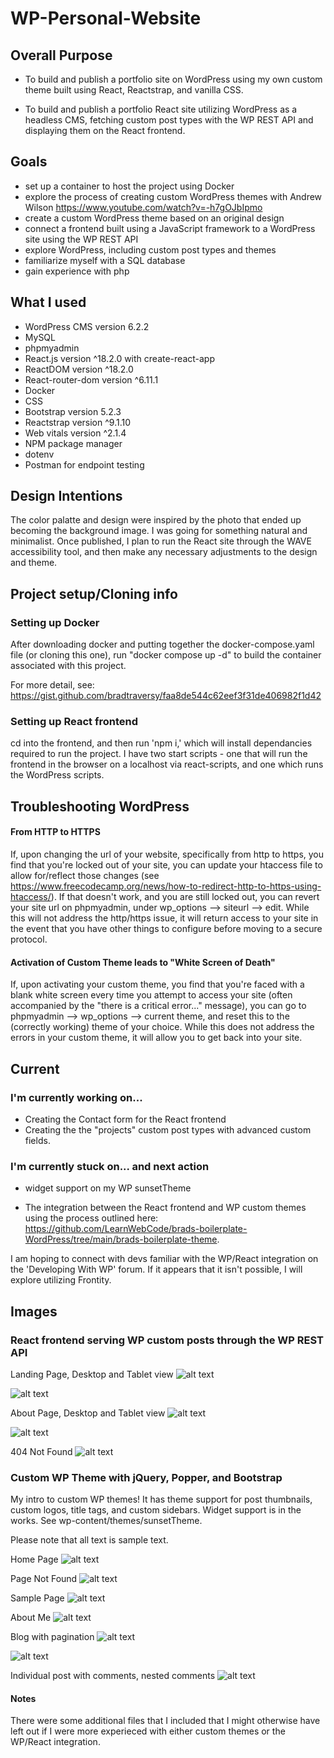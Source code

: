 # WP-Personal-Website

## Overall Purpose
- To build and publish a portfolio site on WordPress using my own custom theme built using React, Reactstrap, and vanilla CSS. 

- To build and publish a portfolio React site utilizing WordPress as a headless CMS, fetching custom post types with the WP REST API and displaying them on the React frontend. 

## Goals 
- set up a container to host the project using Docker
- explore the process of creating custom WordPress themes with Andrew Wilson https://www.youtube.com/watch?v=-h7gOJbIpmo
- create a custom WordPress theme based on an original design
- connect a frontend built using a JavaScript framework to a WordPress site using the WP REST API
- explore WordPress, including custom post types and themes
- familiarize myself with a SQL database
- gain experience with php

## What I used 
- WordPress CMS version 6.2.2
- MySQL
- phpmyadmin
- React.js version ^18.2.0 with create-react-app
- ReactDOM version ^18.2.0
- React-router-dom version ^6.11.1
- Docker
- CSS
- Bootstrap version 5.2.3
- Reactstrap version ^9.1.10
- Web vitals version ^2.1.4
- NPM package manager 
- dotenv
- Postman for endpoint testing

## Design Intentions
The color palatte and design were inspired by the photo that ended up becoming the background image. I was going for something natural and minimalist. Once published, I plan to run the React site through the WAVE accessibility tool, and then make any necessary adjustments to the design and theme.

## Project setup/Cloning info

### Setting up Docker
After downloading docker and putting together the docker-compose.yaml file (or cloning this one), run "docker compose up -d" to build the container associated with this project. 

For more detail, see: https://gist.github.com/bradtraversy/faa8de544c62eef3f31de406982f1d42

### Setting up React frontend
cd into the frontend, and then run 'npm i,' which will install dependancies required to run the project. I have two start scripts - one that will run the frontend in the browser on a localhost via react-scripts, and one which runs the WordPress scripts. 

## Troubleshooting WordPress

#### From HTTP to HTTPS
If, upon changing the url of your website, specifically from http to https, you find that you're locked out of your site, you can update your htaccess file to allow for/reflect those changes (see https://www.freecodecamp.org/news/how-to-redirect-http-to-https-using-htaccess/). If that doesn't work, and you are still locked out, you can revert your site url on phpmyadmin, under wp_options --> siteurl --> edit. While this will not address the http/https issue, it will return access to your site in the event that you have other things to configure before moving to a secure protocol. 

#### Activation of Custom Theme leads to "White Screen of Death"
If, upon activating your custom theme, you find that you're faced with a blank white screen every time you attempt to access your site (often accompanied by the "there is a critical error..." message), you can go to phpmyadmin --> wp_options --> current theme, and reset this to the (correctly working) theme of your choice. While this does not address the errors in your custom theme, it will allow you to get back into your site.

## Current 

### I'm currently working on...
- Creating the Contact form for the React frontend
- Creating the the "projects" custom post types with advanced custom fields.  

### I'm currently stuck on... and next action
- widget support on my WP sunsetTheme

- The integration between the React frontend and WP custom themes using the process outlined here: https://github.com/LearnWebCode/brads-boilerplate-WordPress/tree/main/brads-boilerplate-theme. 

I am hoping to connect with devs familiar with the WP/React integration on the 'Developing With WP' forum. If it appears that it isn't possible, I will explore utilizing Frontity. 

## Images

### React frontend serving WP custom posts through the WP REST API

Landing Page, Desktop and Tablet view
![alt text](https://github.com/EleanorKahn/WP-Personal-Website/blob/development/project-screenshots/458FFEF3-8327-4107-B58A-A09C6A0EC439_1_201_a.jpeg)

![alt text](https://github.com/EleanorKahn/WP-Personal-Website/blob/development/project-screenshots/FD54ACF7-AF82-4325-ACA6-69B9B4665DD0_1_201_a.jpeg)

About Page, Desktop and Tablet view
![alt text](https://github.com/EleanorKahn/WP-Personal-Website/blob/development/project-screenshots/AB975E84-E557-4A20-9618-44B0D917C89E_1_201_a.jpeg)

![alt text](https://github.com/EleanorKahn/WP-Personal-Website/blob/development/project-screenshots/6D46E329-CE58-431B-93E1-AF4225A1C699_1_201_a.jpeg)

404 Not Found
![alt text](https://github.com/EleanorKahn/WP-Personal-Website/blob/development/project-screenshots/2C22C73B-AEAE-4E5E-A43F-9F90FFA7A66A_1_201_a.jpeg)

### Custom WP Theme with jQuery, Popper, and Bootstrap
My intro to custom WP themes! It has theme support for post thumbnails, custom logos, title tags, and custom sidebars. Widget support is in the works. See wp-content/themes/sunsetTheme.

Please note that all text is sample text. 

Home Page
![alt text](https://github.com/EleanorKahn/WP-Personal-Website/blob/development/project-screenshots/51AD3376-860A-4E84-B41F-F51B9E86FB43_1_201_a.jpeg)

Page Not Found
![alt text](https://github.com/EleanorKahn/WP-Personal-Website/blob/development/project-screenshots/159B91F4-3411-41BD-92A4-2EE295FF02FA_1_201_a.jpeg)

Sample Page
![alt text](https://github.com/EleanorKahn/WP-Personal-Website/blob/development/project-screenshots/C6D303B9-21CC-4E20-8310-7B372E762174_1_201_a.jpeg)

About Me
![alt text](https://github.com/EleanorKahn/WP-Personal-Website/blob/development/project-screenshots/F74A96D2-7974-4842-AA39-4D4656578A74_1_201_a.jpeg)

Blog with pagination
![alt text](https://github.com/EleanorKahn/WP-Personal-Website/blob/development/project-screenshots/FF2FC2B1-84F0-4061-8986-808826237910_1_201_a.jpeg)

![alt text](https://github.com/EleanorKahn/WP-Personal-Website/blob/development/project-screenshots/454075AB-7AFC-4DF8-B113-B5272640B236_1_201_a.jpeg)

Individual post with comments, nested comments
![alt text](https://github.com/EleanorKahn/WP-Personal-Website/blob/development/project-screenshots/3D41E67B-D5CC-4A97-A88F-F994E07A6AB3_1_201_a.jpeg)

#### Notes
There were some additional files that I included that I might otherwise have left out if I were more experieced with either custom themes or the WP/React integration. 


